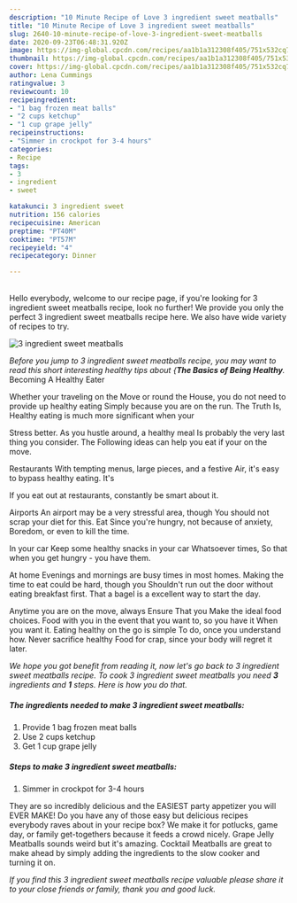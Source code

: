 ```yaml
---
description: "10 Minute Recipe of Love 3 ingredient sweet meatballs"
title: "10 Minute Recipe of Love 3 ingredient sweet meatballs"
slug: 2640-10-minute-recipe-of-love-3-ingredient-sweet-meatballs
date: 2020-09-23T06:48:31.920Z
image: https://img-global.cpcdn.com/recipes/aa1b1a312308f405/751x532cq70/3-ingredient-sweet-meatballs-recipe-main-photo.jpg
thumbnail: https://img-global.cpcdn.com/recipes/aa1b1a312308f405/751x532cq70/3-ingredient-sweet-meatballs-recipe-main-photo.jpg
cover: https://img-global.cpcdn.com/recipes/aa1b1a312308f405/751x532cq70/3-ingredient-sweet-meatballs-recipe-main-photo.jpg
author: Lena Cummings
ratingvalue: 3
reviewcount: 10
recipeingredient:
- "1 bag frozen meat balls"
- "2 cups ketchup"
- "1 cup grape jelly"
recipeinstructions:
- "Simmer in crockpot for 3-4 hours"
categories:
- Recipe
tags:
- 3
- ingredient
- sweet

katakunci: 3 ingredient sweet 
nutrition: 156 calories
recipecuisine: American
preptime: "PT40M"
cooktime: "PT57M"
recipeyield: "4"
recipecategory: Dinner

---
```

<br>
Hello everybody, welcome to our recipe page, if you're looking for 3 ingredient sweet meatballs recipe, look no further! We provide you only the perfect 3 ingredient sweet meatballs recipe here. We also have wide variety of recipes to try.
<br>


![3 ingredient sweet meatballs](https://img-global.cpcdn.com/recipes/aa1b1a312308f405/751x532cq70/3-ingredient-sweet-meatballs-recipe-main-photo.jpg)

<i>Before you jump to 3 ingredient sweet meatballs recipe, you may want to read this short interesting healthy tips about {<strong>The Basics of Being Healthy</strong>.</i>
Becoming A Healthy Eater

Whether your traveling on the Move or round the
House, you do not need to provide up healthy eating
Simply because you are on the run. The Truth Is,
Healthy eating is much more significant when your



Stress better. As you hustle around, a healthy meal
Is probably the very last thing you consider. The
Following ideas can help you eat if your on the move.

Restaurants
With tempting menus, large pieces, and a festive
Air, it's easy to bypass healthy eating. It's


If you eat out at restaurants, constantly be smart
about it.

Airports
An airport may be a very stressful area, though 
You should not scrap your diet for this. Eat
Since you're hungry, not because of anxiety,
Boredom, or even to kill the time.

In your car
Keep some healthy snacks in your car Whatsoever times,
So that when you get hungry - you have them.

At home
Evenings and mornings are busy times in most homes.
Making the time to eat could be hard, though you
Shouldn't run out the door without eating breakfast
first. 
That a bagel is a excellent way to start the day.

Anytime you are on the move, always Ensure That you
Make the ideal food choices. 
Food with you in the event that you want to, so you have it
When you want it. Eating healthy on the go is simple 
To do, once you understand how. Never sacrifice healthy
Food for crap, since your body will regret it later.


<i>We hope you got benefit from reading it, now let's go back to 3 ingredient sweet meatballs recipe. To cook 3 ingredient sweet meatballs you need <strong>3</strong> ingredients and <strong>1</strong> steps. Here is how you do that.
</i>

##### The ingredients needed to make 3 ingredient sweet meatballs:

1. Provide 1 bag frozen meat balls
1. Use 2 cups ketchup
1. Get 1 cup grape jelly


##### Steps to make 3 ingredient sweet meatballs:

1. Simmer in crockpot for 3-4 hours


They are so incredibly delicious and the EASIEST party appetizer you will EVER MAKE! Do you have any of those easy but delicious recipes everybody raves about in your recipe box? We make it for potlucks, game day, or family get-togethers because it feeds a crowd nicely. Grape Jelly Meatballs sounds weird but it&#39;s amazing. Cocktail Meatballs are great to make ahead by simply adding the ingredients to the slow cooker and turning it on. 

<i>If you find this 3 ingredient sweet meatballs recipe valuable please share it to your close friends or family, thank you and good luck.</i>
